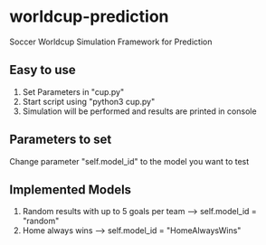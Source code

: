 # worldcup-prediction
Soccer Worldcup Simulation Framework for Prediction


Easy to use
-------------
1. Set Parameters in "cup.py"
2. Start script using "python3 cup.py"
2. Simulation will be performed and results are printed in console


Parameters to set
------------------
Change parameter "self.model_id" to the model you want to test

Implemented Models
-------------------
1. Random results with up to 5 goals per team --> self.model_id = "random"
2. Home always wins --> self.model_id = "HomeAlwaysWins"

